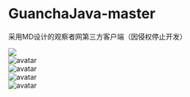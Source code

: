 # GuanchaJava-master
采用MD设计的观察者网第三方客户端（因侵权停止开发）    

![](https://raw.githubusercontent.com/lizhenxin111/GuanchaJava-master/master/app/release/Screenshot_20190512-125212-230009-o_1dalgdascjub114l9vm1orebp815-uid-446203%401080x1920.jpg)   
![avatar](https://raw.githubusercontent.com/lizhenxin111/GuanchaJava-master/master/app/release/Screenshot_20190512-125218-230009-o_1dalgdasb1kabo4i106v1os91g0d14-uid-446203%401080x1920.jpg)   
![avatar](https://raw.githubusercontent.com/lizhenxin111/GuanchaJava-master/master/app/release/Screenshot_20190512-125240-230009-o_1dalgdasc16908ta54g1774pdb17-uid-446203%401080x1920.png)   
![avatar](https://raw.githubusercontent.com/lizhenxin111/GuanchaJava-master/master/app/release/Screenshot_20190512-125304-230009-o_1dalgdasc1kvi8mqeov1s45r818-uid-446203%401080x1920.png)    
![avatar](https://raw.githubusercontent.com/lizhenxin111/GuanchaJava-master/master/app/release/Screenshot_20190512-125903-230009-o_1dalgdasc32gpusblr1bnnva16-uid-446203%401080x1920.png)
